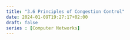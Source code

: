 ```yaml
---
title: "3.6 Principles of Congestion Control"
date: 2024-01-09T19:27:17+02:00
draft: false
series : [Computer Networks]
---
```


